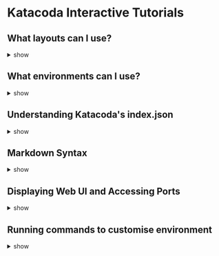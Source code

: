 # Katacoda Interactive Tutorials
## What layouts can I use?
<details><summary>show</summary>
<p>

Katacoda supports three allowing you to match the Katacoda layout to your content.

Supported layouts are:
* Terminal

* 2x Terminal Split

* Editor + Terminal

* Terminal + Editor for the embedded presentation

**Note:** Make sure to include data-katacoda-layout="editor-terminal-split" in the html for the embedded code.

* Terminal + Iframe (application inside the dashboard). Requires backend.port within index.json

Within the scenario index.json file, the UI can be defined under the environment node.

</p>
</details>

##  What environments can I use?
<details><summary>show</summary>
<p>

Supported environments are:

**Environment**:**Image ID**
Docker: docker
Docker Swarm: swarm
Kubernetes: kubernetes
Kubernetes Cluster: kubernetes-cluster
CoreOS: coreos
Ubuntu: ubuntu
Ansible: ansible
Node.js v6: node6
Go: go
.Net Core: dotnet
Java: java8
Bash: bash

Within the scenario index.json file, the imageid can be defined under the backend node.

</p>
</details>

## Understanding Katacoda's index.json

<details><summary>show</summary>
<p>

The index.json file is the place where the information about the scenario is defined. This page will outline the options.

### Titles and Descriptions
* pathwayTitle: Title of the collection of scenarios
* title: Title the scenario
* description: Description of the scenario, displayed on the intro screen
* difficulty: Provide users with a sense of the depth of content, displayed on the intro screen
* time: Provide users with an estimated time to complete, displayed on the intro screen
### Details Node
* steps: Details for the scenario steps
* intro: Details for the intro screen
* finish: Details for the finish screen
* assets: Files to upload to the environment. There are different places where the files can be uploaded, the client and any of the hosts. The client is the container defined in the index.json file. host01 is where Docker itself is running. When using a cluster of containers, there will be others hosts, for example host02.

* To copy all files to the /root folder in the host01 you can use:
```
"assets": { "host01": [ {"file": "*", "target": "/root"} ] }
```

* To copy the file example to the home of the client and to grant execution privileges:
```
"assets": { "client": [{"file": "example", "target": "/home/scrapbook/", "chmod": "+x"}] }
```

### Steps Node
* title: Title for the step.
* text: Filename containing the body for the step.
* answer: Filename containing the answer body for the step.
* verify: Bash script to run to check if the user can proceed.
* courseData: Bash script to run in the background.
* code: Bash script to run in the foreground.
### Intro/Finish Node
* text: Filename containing the body for the screen.
* credits: Display a link on the intro screen, useful for linking to blog post for giving credit.
* courseData: Bash script to run in the background.
code: Bash script to run in the foreground.
### Files
For use with the UI Editor layout, define filenames that would be opened by default.
### Environment
* hideintro: Boolean field that control if the intro step is shown to the user. By default it is hidden in the embedded mode.
Example:

```
"environment": { "uilayout": "terminal", "hideintro": false}
```

* hidefinish: Boolean field that control if the finish step is shown to the user. By default it is hidden in the embedded mode.
Example:
```
"environment": { "uilayout": "terminal", "hidefinish": true }
```

* uisettings: Especify the format of the files for syntax highlighting in the editor (useful when it doesn't recognize the extension you are using). The suported formats are: reactjs, makefile, dockerfile, dockercompose, csharp, javascript, golang, java and xml.
Example:
```
"environment": {"uisettings": "yaml"}
```

* icon: The icon for the scenario. The list of icons is at the  home page . The possible values are: fa-docker, fa-weave, fa-kubernetes, fa-openshift, fa-dcos, fa-tensorflow, fa-runc, fa-coreos, fa-elixir, fa-csharp, fa-fsharp, fa-rlang, fa-golang, fa-java, fa-node and fa-ruby.
Example:
```
"icon": "fa-node"
```

* showdashboard: Should Dashboard tabs be shown in UI.
dashboards
Easily provide links for accessing dashboard/UI ports running in the environment. When using the terminal-iframe layout, it also show the exposed port of the container, without the need of open a new window. You can specify the name, port and the host identifier.
To display a tab called App showing the port 8080 from the host host02:
```
"dashboards": [{ "name": "App", "port": 8080, "host": "host02" }
```

* uilayout: The layout ID provided by Katacoda.
* uimessage1: Message to display at the top of the interative terminal.
* Backendimageid: Environment image id provided by Katacoda. 

### Example

```
{
 "pathwayTitle": "Pathway Title",
  "title": "Scenario Title",
  "description": "Scenario Description",
  "difficulty": "beginner",
  "time": "5-10 minutes",
  "details": {
    "steps": [
      {
        "title": "Step Title",
        "text": "step1.md",
        "answer": "step1-answer.md",
        "verify": "step1-verify.sh",
        "courseData": "run-command-in-background.sh",
        "code": "run-command-in-terminal.sh"
      },
      {
        "title": "Step 2 - Step Title",
        "text": "step2.md"
      }
    ],
    "intro": {
      "text": "intro.md",
      "courseData": "courseBase.sh",
      "credits": "",
      "code": "changecd.sh"
    },
    "finish": {
      "text": "finish.md"
    },
    "assets": {
      "client": [
        {
          "file": "docker-compose.yml",
          "target": "~/"
        }
      ],
      "host01": [
        {
          "file": "config.yml",
          "target": "~/"
        }
      ]
    }
  },
  "files": [
    "app.js"
  ],
  "environment": {
    "showdashboard": true,
    "dashboards": [{"name": "Tab Name", "port": 80}, {"name": "Tab Name", "port": 8080}],
    "uilayout": "terminal",
    "uimessage1": "\u001b[32mYour Interactive Bash Terminal. A safe place to learn and execute commands.\u001b[m\r\n"
  },
  "backend": {
    "imageid": "docker"
  }
}
```
 
</p>
</details>

## Markdown Syntax

<details><summary>show</summary>
<p>

Katacoda has added extended markdown# Markdown Example# Terminal IntegrationAllow a code block to be executed `some-command`{{execute}}

For multiple terminals, execute the command on HOST1 `some-command`{{execute HOST1}}
For multiple terminals, execute the command on HOST2 `some-command`{{execute HOST2}}

For multiple terminals, execute the command on T1 `some-command`{{execute T1}}
For multiple terminals, execute the command on T2 `some-command`{{execute T2}}

Allow a code block to be copied `some-command`{{copy}}
          
### Editor Integration

```
<pre class="file" data-filename="app.js" data-target="replace">var http = require('http');
var requestListener = function (req, res) {
  res.writeHead(200);
  res.end('Hello, World!');
}

var server = http.createServer(requestListener);
server.listen(3000, function() { console.log("Listening on port 3000")});
</pre>
          
<pre class="file" data-target="clipboard">Test</pre>
          
<pre class="file" data-target="regex???">Test</pre>


```

</p>
</details>

## Displaying Web UI and Accessing Ports

<details><summary>show</summary>
<p>

Katacoda allows ports running include the environment to be made available to users. This is designed for displaying dashboards and UI elements running inside a container.
Within the markdown for a step, use a URL shown below that will be updated when the environment is connected.
Markdown Example

Render port 8500: https://[[HOST_SUBDOMAIN]]-8500-[[KATACODA_HOST]].environments.katacoda.com/

Render port 80: https://[[HOST_SUBDOMAIN]]-80-[[KATACODA_HOST]].environments.katacoda.com/

Display page allowing user to select port:
https://[[HOST_SUBDOMAIN]]-[[KATACODA_HOST]].environments.katacoda.com/
          
### Display Dashboard Tabs

```
"environment": {
  "showdashboard": true,
  "dashboards": [{"name": "Display 80", "port": 80}, {"name": "Display 8080", "port": 8080}],
}
```

</p>
</details>

##  Running commands to customise environment

<details><summary>show</summary>
<p>

* Katacoda environments are pre-configured with the base configuration, for example , Docker or Kubernetes. 
* Commands can be run in the background when the user connects that allow the environment to be customised. 
* Files from the directory can also be uploaded.
### Running Commands
* Bash scripts defined in courseData will run in the background when the user begins that step. 
* For intro, this means the commands will run when the environment becomes available. 
* For steps, this is when the user starts the step. This is perfect for configuring scenarios and environments to help guide the user.
* Bash scripts defined in code work the same as courseData but will run in the foreground.
### Uploading Files
* Files in a **assets** directory within the scenario can have files uploaded to the client or host of the environment.

### Index.json Example

```
"details": {
  "intro": {
    "courseData": "courseBase.sh",
  },
  "assets": {
    "client": [
      {
        "file": "docker-compose.yml",
        "target": "~/"
      }
    ],
    "host01": [
      {
        "file": "config.yml",
        "target": "~/"
      }
    ]
  }
}
```

</p>
</details>